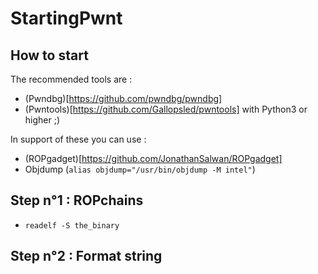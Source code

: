 # StartingPwnt

## How to start

The recommended tools are :

* (Pwndbg)[https://github.com/pwndbg/pwndbg]
* (Pwntools)[https://github.com/Gallopsled/pwntools] with Python3 or higher ;)

In support of these you can use :

* (ROPgadget)[https://github.com/JonathanSalwan/ROPgadget]
* Objdump (`alias objdump="/usr/bin/objdump -M intel"`)

## Step n°1 : ROPchains

* `readelf -S the_binary`

## Step n°2 : Format string
